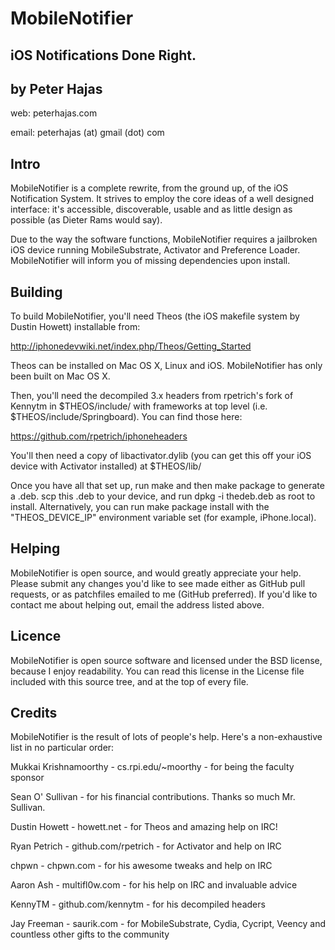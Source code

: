 MobileNotifier
==============
iOS Notifications Done Right.
----------------------------

by Peter Hajas
--------------
web: peterhajas.com

email: peterhajas (at) gmail (dot) com

Intro
-----

MobileNotifier is a complete rewrite, from the ground up, of the iOS Notification System. It strives to employ the core ideas of a well designed interface: it's accessible, discoverable, usable and as little design as possible (as Dieter Rams would say).

Due to the way the software functions, MobileNotifier requires a jailbroken iOS device running MobileSubstrate, Activator and Preference Loader. MobileNotifier will inform you of missing dependencies upon install.

Building
--------

To build MobileNotifier, you'll need Theos (the iOS makefile system by Dustin Howett) installable from:

http://iphonedevwiki.net/index.php/Theos/Getting_Started

Theos can be installed on Mac OS X, Linux and iOS. MobileNotifier has only been built on Mac OS X.

Then, you'll need the decompiled 3.x headers from rpetrich's fork of Kennytm in $THEOS/include/ with frameworks at top level (i.e. $THEOS/include/Springboard). You can find those here:

https://github.com/rpetrich/iphoneheaders

You'll then need a copy of libactivator.dylib (you can get this off your iOS device with Activator installed) at $THEOS/lib/

Once you have all that set up, run make and then make package to generate a .deb. scp this .deb to your device, and run dpkg -i thedeb.deb as root to install. Alternatively, you can run make package install with the "THEOS_DEVICE_IP" environment variable set (for example, iPhone.local).

Helping
-------

MobileNotifier is open source, and would greatly appreciate your help. Please submit any changes you'd like to see made either as GitHub pull requests, or as patchfiles emailed to me (GitHub preferred). If you'd like to contact me about helping out, email the address listed above.

Licence
-------

MobileNotifier is open source software and licensed under the BSD license, because I enjoy readability. You can read this license in the License file included with this source tree, and at the top of every file.

Credits
-------

MobileNotifier is the result of lots of people's help. Here's a non-exhaustive list in no particular order:


Mukkai Krishnamoorthy - cs.rpi.edu/~moorthy - for being the faculty sponsor

Sean O' Sullivan - for his financial contributions. Thanks so much Mr. Sullivan.

Dustin Howett - howett.net - for Theos and amazing help on IRC!

Ryan Petrich - github.com/rpetrich - for Activator and help on IRC

chpwn - chpwn.com - for his awesome tweaks and help on IRC

Aaron Ash - multifl0w.com - for his help on IRC and invaluable advice

KennyTM - github.com/kennytm - for his decompiled headers

Jay Freeman - saurik.com - for MobileSubstrate, Cydia, Cycript, Veency and countless other gifts to the community
